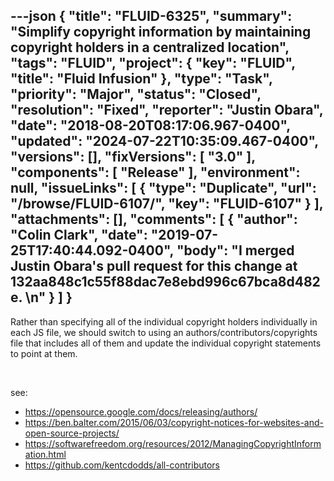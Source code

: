 ---json
{
  "title": "FLUID-6325",
  "summary": "Simplify copyright information by maintaining copyright holders in a centralized location",
  "tags": "FLUID",
  "project": {
    "key": "FLUID",
    "title": "Fluid Infusion"
  },
  "type": "Task",
  "priority": "Major",
  "status": "Closed",
  "resolution": "Fixed",
  "reporter": "Justin Obara",
  "date": "2018-08-20T08:17:06.967-0400",
  "updated": "2024-07-22T10:35:09.467-0400",
  "versions": [],
  "fixVersions": [
    "3.0"
  ],
  "components": [
    "Release"
  ],
  "environment": null,
  "issueLinks": [
    {
      "type": "Duplicate",
      "url": "/browse/FLUID-6107/",
      "key": "FLUID-6107"
    }
  ],
  "attachments": [],
  "comments": [
    {
      "author": "Colin Clark",
      "date": "2019-07-25T17:40:44.092-0400",
      "body": "I merged Justin Obara's pull request for this change at 132aa848c1c55f88dac7e8ebd996c67bca8d482e.&#x20;\n"
    }
  ]
}
---
Rather than specifying all of the individual copyright holders individually in each JS file, we should switch to using an authors/contributors/copyrights file that includes all of them and update the individual copyright statements to point at them.

 

see: 

* <https://opensource.google.com/docs/releasing/authors/>
* <https://ben.balter.com/2015/06/03/copyright-notices-for-websites-and-open-source-projects/>
* <https://softwarefreedom.org/resources/2012/ManagingCopyrightInformation.html>
* <https://github.com/kentcdodds/all-contributors>

        